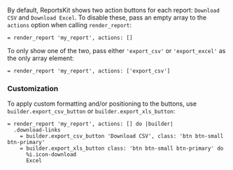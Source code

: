 By default, ReportsKit shows two action buttons for each report: `Download CSV` and `Download Excel`. To disable these, pass an empty array to the `actions` option when calling `render_report`:

```haml
= render_report 'my_report', actions: []
```

To only show one of the two, pass either `'export_csv'` or `'export_excel'` as the only array element:

```haml
= render_report 'my_report', actions: ['export_csv']
```

### Customization

To apply custom formatting and/or positioning to the buttons, use `builder.export_csv_button` or `builder.export_xls_button`:

```haml
= render_report 'my_report', actions: [] do |builder|
  .download-links
    = builder.export_csv_button 'Download CSV', class: 'btn btn-small btn-primary'
    = builder.export_xls_button class: 'btn btn-small btn-primary' do
      %i.icon-download
      Excel
```